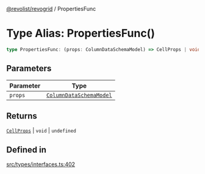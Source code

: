 [@revolist/revogrid](README.md) / PropertiesFunc

# Type Alias: PropertiesFunc()

```ts
type PropertiesFunc: (props: ColumnDataSchemaModel) => CellProps | void | undefined;
```

## Parameters

| Parameter | Type |
| ------ | ------ |
| `props` | [`ColumnDataSchemaModel`](TypeAlias.ColumnDataSchemaModel.md) |

## Returns

[`CellProps`](TypeAlias.CellProps.md) \| `void` \| `undefined`

## Defined in

[src/types/interfaces.ts:402](https://github.com/revolist/revogrid/blob/a649ddca5a4a20f5f68ee92610066873d77a049a/src/types/interfaces.ts#L402)
